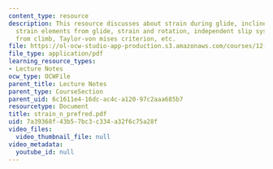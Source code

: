 ```yaml
---
content_type: resource
description: This resource discusses about strain during glide, inclined slip plane,
  strain elements from glide, strain and rotation, independent slip systems, strain
  from climb, Taylor-von mises criterion, etc.
file: https://ol-ocw-studio-app-production.s3.amazonaws.com/courses/12-524-mechanical-properties-of-rocks-fall-2005/7a39368f43b57bc3c334a32f6c75a28f_strain_n_prefred.pdf
file_type: application/pdf
learning_resource_types:
- Lecture Notes
ocw_type: OCWFile
parent_title: Lecture Notes
parent_type: CourseSection
parent_uid: 6c1611e4-16dc-ac4c-a120-97c2aaa685b7
resourcetype: Document
title: strain_n_prefred.pdf
uid: 7a39368f-43b5-7bc3-c334-a32f6c75a28f
video_files:
  video_thumbnail_file: null
video_metadata:
  youtube_id: null
---
```

